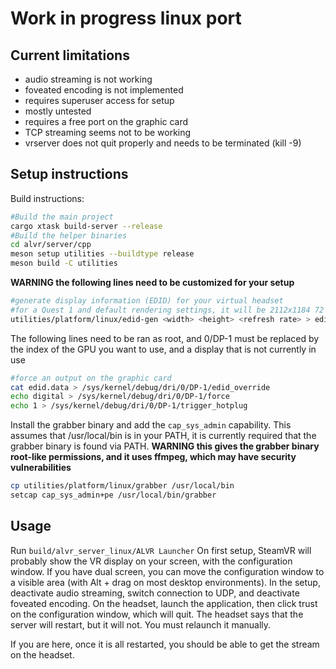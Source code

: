 # Work in progress linux port

## Current limitations
- audio streaming is not working
- foveated encoding is not implemented
- requires superuser access for setup
- mostly untested
- requires a free port on the graphic card
- TCP streaming seems not to be working
- vrserver does not quit properly and needs to be terminated (kill -9)

## Setup instructions
Build instructions:
```bash
#Build the main project
cargo xtask build-server --release
#Build the helper binaries
cd alvr/server/cpp
meson setup utilities --buildtype release
meson build -C utilities
```

**WARNING the following lines need to be customized for your setup**
```bash
#generate display information (EDID) for your virtual headset
#for a Quest 1 and default rendering settings, it will be 2112x1184 72 Hz
utilities/platform/linux/edid-gen <width> <height> <refresh rate> > edid.data
```

The following lines need to be ran as root, and 0/DP-1 must be replaced by the index of the GPU you want to use, and a display that is not currently in use
```bash
#force an output on the graphic card
cat edid.data > /sys/kernel/debug/dri/0/DP-1/edid_override
echo digital > /sys/kernel/debug/dri/0/DP-1/force
echo 1 > /sys/kernel/debug/dri/0/DP-1/trigger_hotplug
```

Install the grabber binary and add the `cap_sys_admin` capability.
This assumes that /usr/local/bin is in your PATH, it is currently required that the grabber binary is found via PATH.
**WARNING this gives the grabber binary root-like permissions, and it uses ffmpeg, which may have security vulnerabilities**
```bash
cp utilities/platform/linux/grabber /usr/local/bin
setcap cap_sys_admin+pe /usr/local/bin/grabber
```

## Usage
Run `build/alvr_server_linux/ALVR Launcher`
On first setup, SteamVR will probably show the VR display on your screen, with the configuration window. If you have dual screen, you can move the configuration window to a visible area (with Alt + drag on most desktop environments).
In the setup, deactivate audio streaming, switch connection to UDP, and deactivate foveated encoding.
On the headset, launch the application, then click trust on the configuration window, which will quit.
The headset says that the server will restart, but it will not. You must relaunch it manually.

If you are here, once it is all restarted, you should be able to get the stream on the headset.
